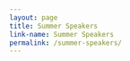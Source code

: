 ```yaml
---
layout: page
title: Summer Speakers
link-name: Summer Speakers
permalink: /summer-speakers/
---
```

